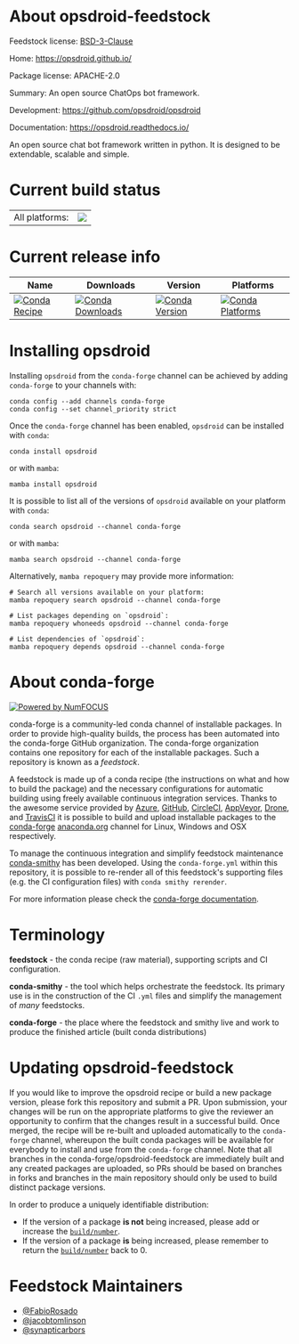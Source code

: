About opsdroid-feedstock
========================

Feedstock license: [BSD-3-Clause](https://github.com/conda-forge/opsdroid-feedstock/blob/main/LICENSE.txt)

Home: https://opsdroid.github.io/

Package license: APACHE-2.0

Summary: An open source ChatOps bot framework.

Development: https://github.com/opsdroid/opsdroid

Documentation: https://opsdroid.readthedocs.io/

An open source chat bot framework written in python. It is designed to be extendable, scalable and simple.


Current build status
====================


<table><tr><td>All platforms:</td>
    <td>
      <a href="https://dev.azure.com/conda-forge/feedstock-builds/_build/latest?definitionId=3140&branchName=main">
        <img src="https://dev.azure.com/conda-forge/feedstock-builds/_apis/build/status/opsdroid-feedstock?branchName=main">
      </a>
    </td>
  </tr>
</table>

Current release info
====================

| Name | Downloads | Version | Platforms |
| --- | --- | --- | --- |
| [![Conda Recipe](https://img.shields.io/badge/recipe-opsdroid-green.svg)](https://anaconda.org/conda-forge/opsdroid) | [![Conda Downloads](https://img.shields.io/conda/dn/conda-forge/opsdroid.svg)](https://anaconda.org/conda-forge/opsdroid) | [![Conda Version](https://img.shields.io/conda/vn/conda-forge/opsdroid.svg)](https://anaconda.org/conda-forge/opsdroid) | [![Conda Platforms](https://img.shields.io/conda/pn/conda-forge/opsdroid.svg)](https://anaconda.org/conda-forge/opsdroid) |

Installing opsdroid
===================

Installing `opsdroid` from the `conda-forge` channel can be achieved by adding `conda-forge` to your channels with:

```
conda config --add channels conda-forge
conda config --set channel_priority strict
```

Once the `conda-forge` channel has been enabled, `opsdroid` can be installed with `conda`:

```
conda install opsdroid
```

or with `mamba`:

```
mamba install opsdroid
```

It is possible to list all of the versions of `opsdroid` available on your platform with `conda`:

```
conda search opsdroid --channel conda-forge
```

or with `mamba`:

```
mamba search opsdroid --channel conda-forge
```

Alternatively, `mamba repoquery` may provide more information:

```
# Search all versions available on your platform:
mamba repoquery search opsdroid --channel conda-forge

# List packages depending on `opsdroid`:
mamba repoquery whoneeds opsdroid --channel conda-forge

# List dependencies of `opsdroid`:
mamba repoquery depends opsdroid --channel conda-forge
```


About conda-forge
=================

[![Powered by
NumFOCUS](https://img.shields.io/badge/powered%20by-NumFOCUS-orange.svg?style=flat&colorA=E1523D&colorB=007D8A)](https://numfocus.org)

conda-forge is a community-led conda channel of installable packages.
In order to provide high-quality builds, the process has been automated into the
conda-forge GitHub organization. The conda-forge organization contains one repository
for each of the installable packages. Such a repository is known as a *feedstock*.

A feedstock is made up of a conda recipe (the instructions on what and how to build
the package) and the necessary configurations for automatic building using freely
available continuous integration services. Thanks to the awesome service provided by
[Azure](https://azure.microsoft.com/en-us/services/devops/), [GitHub](https://github.com/),
[CircleCI](https://circleci.com/), [AppVeyor](https://www.appveyor.com/),
[Drone](https://cloud.drone.io/welcome), and [TravisCI](https://travis-ci.com/)
it is possible to build and upload installable packages to the
[conda-forge](https://anaconda.org/conda-forge) [anaconda.org](https://anaconda.org/)
channel for Linux, Windows and OSX respectively.

To manage the continuous integration and simplify feedstock maintenance
[conda-smithy](https://github.com/conda-forge/conda-smithy) has been developed.
Using the ``conda-forge.yml`` within this repository, it is possible to re-render all of
this feedstock's supporting files (e.g. the CI configuration files) with ``conda smithy rerender``.

For more information please check the [conda-forge documentation](https://conda-forge.org/docs/).

Terminology
===========

**feedstock** - the conda recipe (raw material), supporting scripts and CI configuration.

**conda-smithy** - the tool which helps orchestrate the feedstock.
                   Its primary use is in the construction of the CI ``.yml`` files
                   and simplify the management of *many* feedstocks.

**conda-forge** - the place where the feedstock and smithy live and work to
                  produce the finished article (built conda distributions)


Updating opsdroid-feedstock
===========================

If you would like to improve the opsdroid recipe or build a new
package version, please fork this repository and submit a PR. Upon submission,
your changes will be run on the appropriate platforms to give the reviewer an
opportunity to confirm that the changes result in a successful build. Once
merged, the recipe will be re-built and uploaded automatically to the
`conda-forge` channel, whereupon the built conda packages will be available for
everybody to install and use from the `conda-forge` channel.
Note that all branches in the conda-forge/opsdroid-feedstock are
immediately built and any created packages are uploaded, so PRs should be based
on branches in forks and branches in the main repository should only be used to
build distinct package versions.

In order to produce a uniquely identifiable distribution:
 * If the version of a package **is not** being increased, please add or increase
   the [``build/number``](https://docs.conda.io/projects/conda-build/en/latest/resources/define-metadata.html#build-number-and-string).
 * If the version of a package **is** being increased, please remember to return
   the [``build/number``](https://docs.conda.io/projects/conda-build/en/latest/resources/define-metadata.html#build-number-and-string)
   back to 0.

Feedstock Maintainers
=====================

* [@FabioRosado](https://github.com/FabioRosado/)
* [@jacobtomlinson](https://github.com/jacobtomlinson/)
* [@synapticarbors](https://github.com/synapticarbors/)

